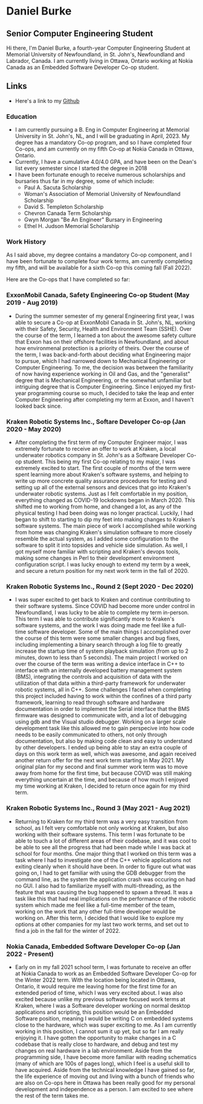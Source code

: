 # Daniel Burke
## Senior Computer Engineering Student
Hi there, I'm Daniel Burke, a fourth-year Computer Engineering Student at Memorial University of Newfoundland, in St. John's, Newfoundland and Labrador, Canada. I am currently living in Ottawa, Ontario working at Nokia Canada as an Embedded Software Developer Co-op student.

## Links
- Here's a link to my [Github](https://github.com/Burke-Daniel)

### Education
- I am currently pursuing a B. Eng in Computer Engineering at Memorial University in St. John's, NL, and I will be graduating in April, 2023. My degree has a mandatory Co-op program, and so I have completed four Co-ops, and am currently on my fifth Co-op at Nokia Canada in Ottawa, Ontario.
- Currently, I have a cumulative 4.0/4.0 GPA, and have been on the Dean's list every semester since I started the degree in 2018
- I have been fortunate enough to receive numerous scholarships and bursaries thus far in my degree, some of which include:
  - Paul A. Sacuta Scholarship
  - Woman's Association of Memorial University of Newfoundland Scholarship
  - David S. Templeton Scholarship
  - Chevron Canada Term Scholarship
  - Gwyn Morgan "Be An Engineer" Bursary in Engineering
  - Ethel H. Judson Memorial Scholarship

### Work History
As I said above, my degree contains a mandatory Co-op component, and I have been fortunate to complete four work terms, am currently completing my fifth, and will be available for a sixth Co-op this coming fall (Fall 2022).

Here are the Co-ops that I have completed so far:
### ExxonMobil Canada, Safety Engineering Co-op Student (May 2019 - Aug 2019)
- During the summer semester of my general Engineering first year, I was able to secure a Co-op at ExxonMobil Canada in St. John's, NL, working with their Safety, Security, Health and Environment Team (SSHE). Over the course of the term, I learned a ton about the awesome safety culture that Exxon has on their offshore facilities in Newfoundland, and about how environmenal protection is a priority of theirs. Over the course of the term, I was back-and-forth about deciding what Engineering major to pursue, which I had narrowed down to Mechanical Engineering or Computer Engineering. To me, the decision was between the familiarity of now having experience working in Oil and Gas, and the "generalist" degree that is Mechanical Engineering, or the somewhat unfamiliar but intriguing degree that is Computer Engineering. Since I enjoyed my first-year programming course so much, I decided to take the leap and enter Computer Engineering after completing my term at Exxon, and I haven't looked back since.

### Kraken Robotic Systems Inc., Softare Developer Co-op (Jan 2020 - May 2020)
- After completing the first term of my Computer Engineer major, I was extremely fortunate to receive an offer to work at Kraken, a local underwater robotics company in St. John's as a Software Developer Co-op student. This being my first Co-op relating to my major, I was extremely excited to start. The first couple of months of the term were spent learning more about Kraken's software systems, and helping to write up more concrete quality assurance procedures for testing and setting up all of the external sensors and devices that go into Kraken's underwater robotic systems. Just as I felt comfortable in my position, everything changed as COVID-19 lockdowns began in March 2020. This shifted me to working from home, and changed a lot, as any of the physical testing I had been doing was no longer practical. Luckily, I had began to shift to starting to dip my feet into making changes to Kraken's software systems. The main piece of work I accomplished while working from home was changing Kraken's simulation software to more closely resemble the actual system, as I added some configuration to the software to split it into topsides and vehicle side simulation. As well, I got myself more familiar with scripting and Kraken's devops tools, making some changes in Perl to their development environment configuration script. I was lucky enough to extend my term by a week, and secure a return position for my next work term in the fall of 2020.

### Kraken Robotic Systems Inc., Round 2 (Sept 2020 - Dec 2020)
- I was super excited to get back to Kraken and continue contributing to their software systems. Since COVID had become more under control in Newfoundland, I was lucky to be able to complete my term in-person. This term I was able to contribute significantly more to Kraken's software systems, and the work I was doing made me feel like a full-time software developer. Some of the main things I accomplished over the course of this term were some smaller changes and bug fixes, including implementing a binary search through a log file to greatly increase the startup time of system playback simulation (from up to 2 minutes, down to less than 5 seconds). The main project I worked on over the course of the term was writing a device interface in C++ to interface with an internally developed battery management system (BMS), integrating the controls and acquisition of data with the utilization of that data within a third-party framework for underwater robotic systems, all in C++. Some challenges I faced when completing this project included having to work within the confines of a third party framework, learning to read through software and hardware documentation in order to implement the Serial interface that the BMS firmware was designed to communicate with, and a lot of debugging using gdb and the Visual studio debugger. Working on a larger scale development task like this allowed me to gain perspecive into how code needs to be easily communicated to others, not only through documentation, but also by making code clean and easy to understand by other developers. I ended up being able to stay an extra couple of days on this work term as well, which was awesome, and again received another return offer for the next work term starting in May 2021. My original plan for my second and final summer work term was to move away from home for the first time, but because COVID was still making everything uncertain at the time, and because of how much I enjoyed my time working at Kraken, I decided to return once again for my third term.

### Kraken Robotic Systems Inc., Round 3 (May 2021 - Aug 2021)
- Returning to Kraken for my third term was a very easy transition from school, as I felt very comfortable not only working at Kraken, but also working with their software systems. This term I was fortunate to be able to touch a lot of different areas of their codebase, and it was cool to be able to see all the progress that had been made while I was back at school for four months. One major thing that I worked on this term was a task where I had to investigate one of the C++ vehicle applications not exiting cleanly when it should have been. In order to figure out what was going on, I had to get familiar with using the GDB debugger from the command line, as the system the application crash was occuring on had no GUI. I also had to familiarize myself with multi-threading, as the feature that was causing the bug happened to spawn a thread. It was a task like this that had real implications on the performance of the robotic system which made me feel like a full-time member of the team, working on the work that any other full-time developer would be working on. After this term, I decided that I would like to explore my options at other companies for my last two work terms, and set out to find a job in the fall for the winter of 2022.

### Nokia Canada, Embedded Software Developer Co-op (Jan 2022 - Present)
- Early on in my fall 2021 school term, I was fortunate to receive an offer at Nokia Canada to work as an Embedded Software Developer Co-op for the Winter 2022 term. With the location being located in Ottawa, Ontario, it would require me leaving home for the first time for an extended period of time, which I was very excited about. I was also excited because unlike my previous software focused work terms at Kraken, where I was a Software developer working on normal desktop applications and scripting, this position would be an Embedded Software position, meaning I would be writing C on embedded systems close to the hardware, which was super exciting to me. As I am currently working in this position, I cannot sum it up yet, but so far I am really enjoying it. I have gotten the opportunity to make changes in a C codebase that is really close to hardware, and debug and test my changes on real hardware in a lab environment. Aside from the programming side, I have become more familiar with reading schematics (many of which are 100s of pages long), which I feel is a useful skill to have acquired. Aside from the technical knowledge I have gained so far, the life experience of moving out and living with a bunch of friends who are also on Co-ops here in Ottawa has been really good for my personal development and independence as a person. I am excited to see where the rest of the term takes me.
